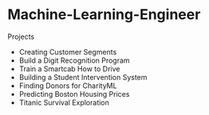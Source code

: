# Machine-Learning-Engineer
Projects

- Creating Customer Segments
- Build a Digit Recognition Program
- Train a Smartcab How to Drive
- Building a Student Intervention System
- Finding Donors for CharityML
- Predicting Boston Housing Prices
- Titanic Survival Exploration
